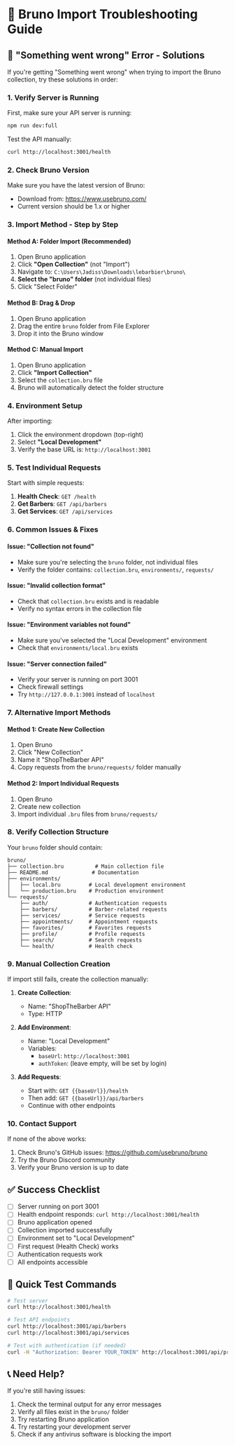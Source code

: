 # 🔧 Bruno Import Troubleshooting Guide

## 🚨 "Something went wrong" Error - Solutions

If you're getting "Something went wrong" when trying to import the Bruno collection, try these solutions in order:

### 1. **Verify Server is Running**
First, make sure your API server is running:

```bash
npm run dev:full
```

Test the API manually:
```bash
curl http://localhost:3001/health
```

### 2. **Check Bruno Version**
Make sure you have the latest version of Bruno:
- Download from: https://www.usebruno.com/
- Current version should be 1.x or higher

### 3. **Import Method - Step by Step**

#### Method A: Folder Import (Recommended)
1. Open Bruno application
2. Click **"Open Collection"** (not "Import")
3. Navigate to: `C:\Users\Jadiss\Downloads\lebarbier\bruno\`
4. **Select the "bruno" folder** (not individual files)
5. Click "Select Folder"

#### Method B: Drag & Drop
1. Open Bruno application
2. Drag the entire `bruno` folder from File Explorer
3. Drop it into the Bruno window

#### Method C: Manual Import
1. Open Bruno application
2. Click **"Import Collection"**
3. Select the `collection.bru` file
4. Bruno will automatically detect the folder structure

### 4. **Environment Setup**
After importing:
1. Click the environment dropdown (top-right)
2. Select **"Local Development"**
3. Verify the base URL is: `http://localhost:3001`

### 5. **Test Individual Requests**
Start with simple requests:
1. **Health Check**: `GET /health`
2. **Get Barbers**: `GET /api/barbers`
3. **Get Services**: `GET /api/services`

### 6. **Common Issues & Fixes**

#### Issue: "Collection not found"
- Make sure you're selecting the `bruno` folder, not individual files
- Verify the folder contains: `collection.bru`, `environments/`, `requests/`

#### Issue: "Invalid collection format"
- Check that `collection.bru` exists and is readable
- Verify no syntax errors in the collection file

#### Issue: "Environment variables not found"
- Make sure you've selected the "Local Development" environment
- Check that `environments/local.bru` exists

#### Issue: "Server connection failed"
- Verify your server is running on port 3001
- Check firewall settings
- Try `http://127.0.0.1:3001` instead of `localhost`

### 7. **Alternative Import Methods**

#### Method 1: Create New Collection
1. Open Bruno
2. Click "New Collection"
3. Name it "ShopTheBarber API"
4. Copy requests from the `bruno/requests/` folder manually

#### Method 2: Import Individual Requests
1. Open Bruno
2. Create new collection
3. Import individual `.bru` files from `bruno/requests/`

### 8. **Verify Collection Structure**
Your `bruno` folder should contain:
```
bruno/
├── collection.bru          # Main collection file
├── README.md              # Documentation
├── environments/
│   ├── local.bru         # Local development environment
│   └── production.bru    # Production environment
└── requests/
    ├── auth/             # Authentication requests
    ├── barbers/          # Barber-related requests
    ├── services/         # Service requests
    ├── appointments/     # Appointment requests
    ├── favorites/        # Favorites requests
    ├── profile/          # Profile requests
    ├── search/           # Search requests
    └── health/           # Health check
```

### 9. **Manual Collection Creation**
If import still fails, create the collection manually:

1. **Create Collection**:
   - Name: "ShopTheBarber API"
   - Type: HTTP

2. **Add Environment**:
   - Name: "Local Development"
   - Variables:
     - `baseUrl`: `http://localhost:3001`
     - `authToken`: (leave empty, will be set by login)

3. **Add Requests**:
   - Start with: `GET {{baseUrl}}/health`
   - Then add: `GET {{baseUrl}}/api/barbers`
   - Continue with other endpoints

### 10. **Contact Support**
If none of the above works:
1. Check Bruno's GitHub issues: https://github.com/usebruno/bruno
2. Try the Bruno Discord community
3. Verify your Bruno version is up to date

## ✅ Success Checklist

- [ ] Server running on port 3001
- [ ] Health endpoint responds: `curl http://localhost:3001/health`
- [ ] Bruno application opened
- [ ] Collection imported successfully
- [ ] Environment set to "Local Development"
- [ ] First request (Health Check) works
- [ ] Authentication requests work
- [ ] All endpoints accessible

## 🎯 Quick Test Commands

```bash
# Test server
curl http://localhost:3001/health

# Test API endpoints
curl http://localhost:3001/api/barbers
curl http://localhost:3001/api/services

# Test with authentication (if needed)
curl -H "Authorization: Bearer YOUR_TOKEN" http://localhost:3001/api/profile
```

## 📞 Need Help?

If you're still having issues:
1. Check the terminal output for any error messages
2. Verify all files exist in the `bruno/` folder
3. Try restarting Bruno application
4. Try restarting your development server
5. Check if any antivirus software is blocking the import 